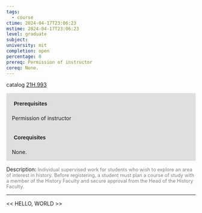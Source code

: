 ```yaml
---
tags:
  - course
ctime: 2024-04-17T23:06:23
mstime: 2024-04-17T23:06:23
level: graduate
subject: 
university: mit
completion: open
percentage: 0
prereq: Permission of instructor
coreq: None.
---
```


catalog [21H.993](http://student.mit.edu/catalog/m21Hb.html#21H.993)

<span style="display: block; padding: 15px; background-color: rgb(100, 100, 100, 0.2);"><font id="m_prereq2401_0" style="display: block; font-family: Arial, sans-serif; font-weight: bold; padding: 5px">Prerequisites</font><br><span id="prereq2401_0">Permission of instructor</span></span>
<span style="display: block; padding: 15px; background-color: rgb(100, 100, 100, 0.2);"><font id="m_coreq2401_0" style="display: block; font-family: Arial, sans-serif; font-weight: bold; padding: 5px">Corequisites</font><br><span id="coreq2401_0">None.</span></span>

<font style="">Description:</font>
<font style="color: grey; font-size: 0.8rem;">Individual supervised work for students who wish to explore an area of interest in history. Before registering, a student must plan a course of study with a member of the History Faculty and secure approval from the Head of the History Faculty.</font>



---

<< HELLO, WORLD >>
